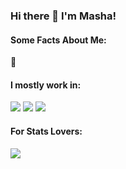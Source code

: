 ### Hi there 👋 I'm Masha! 

#### Some Facts About Me:

📍 


<!--
**mashuzza/mashuzza** is a ✨ _special_ ✨ repository because its `README.md` (this file) appears on your GitHub profile.

Here are some ideas to get you started:

- 🔭 I’m currently working on ...
- 🌱 I’m currently learning ...
- 👯 I’m looking to collaborate on ...
- 🤔 I’m looking for help with ...
- 💬 Ask me about ...
- 📫 How to reach me: ...
- 😄 Pronouns: ...
- ⚡ Fun fact: ...
-->


#### I mostly work in:

![](https://img.shields.io/badge/Code-Python-informational?style=flat&logo=python&logoColor=white&color=ed0933)
![](https://img.shields.io/badge/Code-Rstudio-informational?style=flat&logo=rstudio&logoColor=white&color=ed0933)
![](https://img.shields.io/badge/Tools-Tableau-informational?style=flat&logo=Tableau&logoColor=white&color=ed0933)


#### For Stats Lovers:

<a href="https://github.com/mashuzza/mashuzza">
  <img align="center" src="https://github-readme-stats.vercel.app/api/top-langs/?username=mashuzza&hide=java,html&title_color=ffffff&text_color=c9cacc&icon_color=2bbc8a&bg_color=1d1f21" />
</a>
